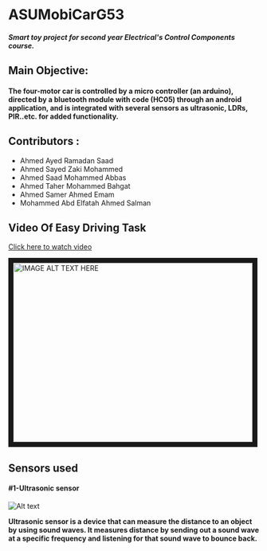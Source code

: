 # ASUMobiCarG53
#### *Smart toy project for second year Electrical's Control Components course.*
##  Main Objective:
#### The four-motor car is controlled by a micro controller (an arduino), directed by a bluetooth module with code (HC05) through an android application, and is integrated with several sensors as ultrasonic, LDRs, PIR..etc. for added functionality.
## Contributors :
* Ahmed Ayed Ramadan Saad
* Ahmed Sayed Zaki Mohammed
* Ahmed Saad Mohammed Abbas
* Ahmed Taher Mohammed Bahgat 
* Ahmed Samer Ahmed Emam
* Mohammed Abd Elfatah Ahmed Salman

## Video Of Easy Driving Task
<a href="https://youtu.be/4vemWRW2rcg" target="_blank">Click here to watch video</a>

<a href="https://youtu.be/4vemWRW2rcg" target="_blank"><img src="http://img.youtube.com/vi/4vemWRW2rcg/0.jpg" alt="IMAGE ALT TEXT HERE" width="480" height="360" border="10" /></a>


## Sensors used

<h4>#1-Ultrasonic sensor</h4>

 ![Alt text](https://image.ibb.co/ePAG9n/29893716_1897928823553560_193104140_o.jpg?raw=true "Title")
 
<p><b>Ultrasonic sensor is a device that can measure the distance to an object by using sound waves. It measures distance by sending out a sound wave at a specific frequency and listening for that sound wave to bounce back.</b></p>
